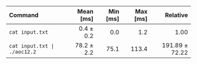 | Command | Mean [ms] | Min [ms] | Max [ms] | Relative |
|:---|---:|---:|---:|---:|
| `cat input.txt` | 0.4 ± 0.2 | 0.0 | 1.2 | 1.00 |
| `cat input.txt \| ./aoc12.2` | 78.2 ± 2.2 | 75.1 | 113.4 | 191.89 ± 72.22 |
